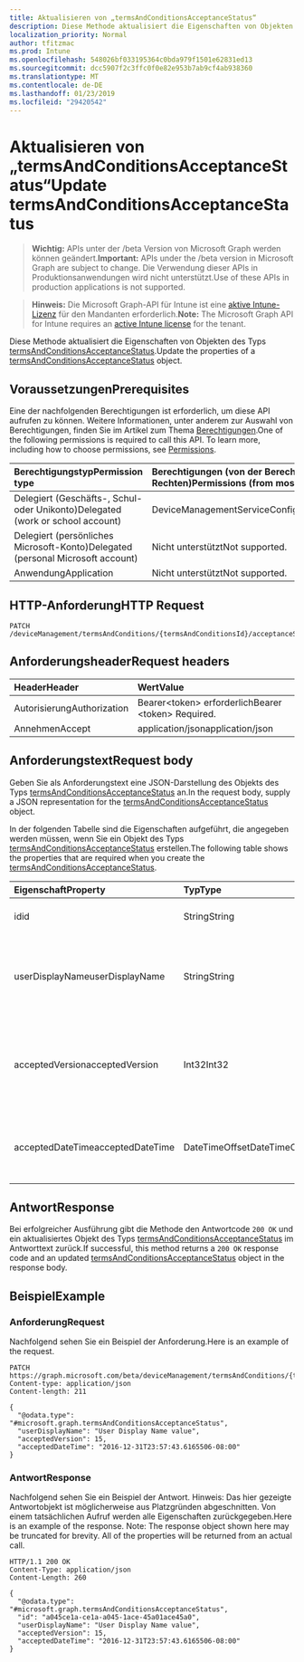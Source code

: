 ```yaml
---
title: Aktualisieren von „termsAndConditionsAcceptanceStatus“
description: Diese Methode aktualisiert die Eigenschaften von Objekten des Typs termsAndConditionsAcceptanceStatus.
localization_priority: Normal
author: tfitzmac
ms.prod: Intune
ms.openlocfilehash: 548026bf033195364c0bda979f1501e62831ed13
ms.sourcegitcommit: dcc5907f2c3ffc0f0e82e953b7ab9cf4ab938360
ms.translationtype: MT
ms.contentlocale: de-DE
ms.lasthandoff: 01/23/2019
ms.locfileid: "29420542"
---
```

# <a name="update-termsandconditionsacceptancestatus"></a><span data-ttu-id="a96ff-103">Aktualisieren von „termsAndConditionsAcceptanceStatus“</span><span class="sxs-lookup"><span data-stu-id="a96ff-103">Update termsAndConditionsAcceptanceStatus</span></span>

> <span data-ttu-id="a96ff-104">**Wichtig:** APIs unter der /beta Version von Microsoft Graph werden können geändert.</span><span class="sxs-lookup"><span data-stu-id="a96ff-104">**Important:** APIs under the /beta version in Microsoft Graph are subject to change.</span></span> <span data-ttu-id="a96ff-105">Die Verwendung dieser APIs in Produktionsanwendungen wird nicht unterstützt.</span><span class="sxs-lookup"><span data-stu-id="a96ff-105">Use of these APIs in production applications is not supported.</span></span>

> <span data-ttu-id="a96ff-106">**Hinweis:** Die Microsoft Graph-API für Intune ist eine [aktive Intune-Lizenz](https://go.microsoft.com/fwlink/?linkid=839381) für den Mandanten erforderlich.</span><span class="sxs-lookup"><span data-stu-id="a96ff-106">**Note:** The Microsoft Graph API for Intune requires an [active Intune license](https://go.microsoft.com/fwlink/?linkid=839381) for the tenant.</span></span>

<span data-ttu-id="a96ff-107">Diese Methode aktualisiert die Eigenschaften von Objekten des Typs [termsAndConditionsAcceptanceStatus](../resources/intune-companyterms-termsandconditionsacceptancestatus.md).</span><span class="sxs-lookup"><span data-stu-id="a96ff-107">Update the properties of a [termsAndConditionsAcceptanceStatus](../resources/intune-companyterms-termsandconditionsacceptancestatus.md) object.</span></span>

## <a name="prerequisites"></a><span data-ttu-id="a96ff-108">Voraussetzungen</span><span class="sxs-lookup"><span data-stu-id="a96ff-108">Prerequisites</span></span>
<span data-ttu-id="a96ff-p102">Eine der nachfolgenden Berechtigungen ist erforderlich, um diese API aufrufen zu können. Weitere Informationen, unter anderem zur Auswahl von Berechtigungen, finden Sie im Artikel zum Thema [Berechtigungen](/concepts/permissions-reference.md).</span><span class="sxs-lookup"><span data-stu-id="a96ff-p102">One of the following permissions is required to call this API. To learn more, including how to choose permissions, see [Permissions](/concepts/permissions-reference.md).</span></span>

|<span data-ttu-id="a96ff-111">Berechtigungstyp</span><span class="sxs-lookup"><span data-stu-id="a96ff-111">Permission type</span></span>|<span data-ttu-id="a96ff-112">Berechtigungen (von der Berechtigung mit den meisten Rechten zu der mit den wenigsten Rechten)</span><span class="sxs-lookup"><span data-stu-id="a96ff-112">Permissions (from most to least privileged)</span></span>|
|:---|:---|
|<span data-ttu-id="a96ff-113">Delegiert (Geschäfts-, Schul- oder Unikonto)</span><span class="sxs-lookup"><span data-stu-id="a96ff-113">Delegated (work or school account)</span></span>|<span data-ttu-id="a96ff-114">DeviceManagementServiceConfig.ReadWrite.All</span><span class="sxs-lookup"><span data-stu-id="a96ff-114">DeviceManagementServiceConfig.ReadWrite.All</span></span>|
|<span data-ttu-id="a96ff-115">Delegiert (persönliches Microsoft-Konto)</span><span class="sxs-lookup"><span data-stu-id="a96ff-115">Delegated (personal Microsoft account)</span></span>|<span data-ttu-id="a96ff-116">Nicht unterstützt</span><span class="sxs-lookup"><span data-stu-id="a96ff-116">Not supported.</span></span>|
|<span data-ttu-id="a96ff-117">Anwendung</span><span class="sxs-lookup"><span data-stu-id="a96ff-117">Application</span></span>|<span data-ttu-id="a96ff-118">Nicht unterstützt</span><span class="sxs-lookup"><span data-stu-id="a96ff-118">Not supported.</span></span>|

## <a name="http-request"></a><span data-ttu-id="a96ff-119">HTTP-Anforderung</span><span class="sxs-lookup"><span data-stu-id="a96ff-119">HTTP Request</span></span>
<!-- {
  "blockType": "ignored"
}
-->
``` http
PATCH /deviceManagement/termsAndConditions/{termsAndConditionsId}/acceptanceStatuses/{termsAndConditionsAcceptanceStatusId}
```

## <a name="request-headers"></a><span data-ttu-id="a96ff-120">Anforderungsheader</span><span class="sxs-lookup"><span data-stu-id="a96ff-120">Request headers</span></span>
|<span data-ttu-id="a96ff-121">Header</span><span class="sxs-lookup"><span data-stu-id="a96ff-121">Header</span></span>|<span data-ttu-id="a96ff-122">Wert</span><span class="sxs-lookup"><span data-stu-id="a96ff-122">Value</span></span>|
|:---|:---|
|<span data-ttu-id="a96ff-123">Autorisierung</span><span class="sxs-lookup"><span data-stu-id="a96ff-123">Authorization</span></span>|<span data-ttu-id="a96ff-124">Bearer&lt;token&gt; erforderlich</span><span class="sxs-lookup"><span data-stu-id="a96ff-124">Bearer &lt;token&gt; Required.</span></span>|
|<span data-ttu-id="a96ff-125">Annehmen</span><span class="sxs-lookup"><span data-stu-id="a96ff-125">Accept</span></span>|<span data-ttu-id="a96ff-126">application/json</span><span class="sxs-lookup"><span data-stu-id="a96ff-126">application/json</span></span>|

## <a name="request-body"></a><span data-ttu-id="a96ff-127">Anforderungstext</span><span class="sxs-lookup"><span data-stu-id="a96ff-127">Request body</span></span>
<span data-ttu-id="a96ff-128">Geben Sie als Anforderungstext eine JSON-Darstellung des Objekts des Typs [termsAndConditionsAcceptanceStatus](../resources/intune-companyterms-termsandconditionsacceptancestatus.md) an.</span><span class="sxs-lookup"><span data-stu-id="a96ff-128">In the request body, supply a JSON representation for the [termsAndConditionsAcceptanceStatus](../resources/intune-companyterms-termsandconditionsacceptancestatus.md) object.</span></span>

<span data-ttu-id="a96ff-129">In der folgenden Tabelle sind die Eigenschaften aufgeführt, die angegeben werden müssen, wenn Sie ein Objekt des Typs [termsAndConditionsAcceptanceStatus](../resources/intune-companyterms-termsandconditionsacceptancestatus.md) erstellen.</span><span class="sxs-lookup"><span data-stu-id="a96ff-129">The following table shows the properties that are required when you create the [termsAndConditionsAcceptanceStatus](../resources/intune-companyterms-termsandconditionsacceptancestatus.md).</span></span>

|<span data-ttu-id="a96ff-130">Eigenschaft</span><span class="sxs-lookup"><span data-stu-id="a96ff-130">Property</span></span>|<span data-ttu-id="a96ff-131">Typ</span><span class="sxs-lookup"><span data-stu-id="a96ff-131">Type</span></span>|<span data-ttu-id="a96ff-132">Beschreibung</span><span class="sxs-lookup"><span data-stu-id="a96ff-132">Description</span></span>|
|:---|:---|:---|
|<span data-ttu-id="a96ff-133">id</span><span class="sxs-lookup"><span data-stu-id="a96ff-133">id</span></span>|<span data-ttu-id="a96ff-134">String</span><span class="sxs-lookup"><span data-stu-id="a96ff-134">String</span></span>|<span data-ttu-id="a96ff-135">Eindeutiger Bezeichner der Entität</span><span class="sxs-lookup"><span data-stu-id="a96ff-135">Unique identifier of the entity.</span></span>|
|<span data-ttu-id="a96ff-136">userDisplayName</span><span class="sxs-lookup"><span data-stu-id="a96ff-136">userDisplayName</span></span>|<span data-ttu-id="a96ff-137">String</span><span class="sxs-lookup"><span data-stu-id="a96ff-137">String</span></span>|<span data-ttu-id="a96ff-138">Anzeigename des Benutzers, dessen Zustimmung die Entität darstellt</span><span class="sxs-lookup"><span data-stu-id="a96ff-138">Display name of the user whose acceptance the entity represents.</span></span>|
|<span data-ttu-id="a96ff-139">acceptedVersion</span><span class="sxs-lookup"><span data-stu-id="a96ff-139">acceptedVersion</span></span>|<span data-ttu-id="a96ff-140">Int32</span><span class="sxs-lookup"><span data-stu-id="a96ff-140">Int32</span></span>|<span data-ttu-id="a96ff-141">Die Versionsnummer der neuesten Version der Geschäftsbedingungen, die der Benutzer akzeptiert hat</span><span class="sxs-lookup"><span data-stu-id="a96ff-141">Most recent version number of the T&C accepted by the user.</span></span>|
|<span data-ttu-id="a96ff-142">acceptedDateTime</span><span class="sxs-lookup"><span data-stu-id="a96ff-142">acceptedDateTime</span></span>|<span data-ttu-id="a96ff-143">DateTimeOffset</span><span class="sxs-lookup"><span data-stu-id="a96ff-143">DateTimeOffset</span></span>|<span data-ttu-id="a96ff-144">Datum und Uhrzeit der letzten Zustimmung zu den Bedingungen durch den Benutzer</span><span class="sxs-lookup"><span data-stu-id="a96ff-144">DateTime when the terms were last accepted by the user.</span></span>|



## <a name="response"></a><span data-ttu-id="a96ff-145">Antwort</span><span class="sxs-lookup"><span data-stu-id="a96ff-145">Response</span></span>
<span data-ttu-id="a96ff-146">Bei erfolgreicher Ausführung gibt die Methode den Antwortcode `200 OK` und ein aktualisiertes Objekt des Typs [termsAndConditionsAcceptanceStatus](../resources/intune-companyterms-termsandconditionsacceptancestatus.md) im Antworttext zurück.</span><span class="sxs-lookup"><span data-stu-id="a96ff-146">If successful, this method returns a `200 OK` response code and an updated [termsAndConditionsAcceptanceStatus](../resources/intune-companyterms-termsandconditionsacceptancestatus.md) object in the response body.</span></span>

## <a name="example"></a><span data-ttu-id="a96ff-147">Beispiel</span><span class="sxs-lookup"><span data-stu-id="a96ff-147">Example</span></span>

### <a name="request"></a><span data-ttu-id="a96ff-148">Anforderung</span><span class="sxs-lookup"><span data-stu-id="a96ff-148">Request</span></span>
<span data-ttu-id="a96ff-149">Nachfolgend sehen Sie ein Beispiel der Anforderung.</span><span class="sxs-lookup"><span data-stu-id="a96ff-149">Here is an example of the request.</span></span>
``` http
PATCH https://graph.microsoft.com/beta/deviceManagement/termsAndConditions/{termsAndConditionsId}/acceptanceStatuses/{termsAndConditionsAcceptanceStatusId}
Content-type: application/json
Content-length: 211

{
  "@odata.type": "#microsoft.graph.termsAndConditionsAcceptanceStatus",
  "userDisplayName": "User Display Name value",
  "acceptedVersion": 15,
  "acceptedDateTime": "2016-12-31T23:57:43.6165506-08:00"
}
```

### <a name="response"></a><span data-ttu-id="a96ff-150">Antwort</span><span class="sxs-lookup"><span data-stu-id="a96ff-150">Response</span></span>
<span data-ttu-id="a96ff-p103">Nachfolgend sehen Sie ein Beispiel der Antwort. Hinweis: Das hier gezeigte Antwortobjekt ist möglicherweise aus Platzgründen abgeschnitten. Von einem tatsächlichen Aufruf werden alle Eigenschaften zurückgegeben.</span><span class="sxs-lookup"><span data-stu-id="a96ff-p103">Here is an example of the response. Note: The response object shown here may be truncated for brevity. All of the properties will be returned from an actual call.</span></span>
``` http
HTTP/1.1 200 OK
Content-Type: application/json
Content-Length: 260

{
  "@odata.type": "#microsoft.graph.termsAndConditionsAcceptanceStatus",
  "id": "a045ce1a-ce1a-a045-1ace-45a01ace45a0",
  "userDisplayName": "User Display Name value",
  "acceptedVersion": 15,
  "acceptedDateTime": "2016-12-31T23:57:43.6165506-08:00"
}
```




